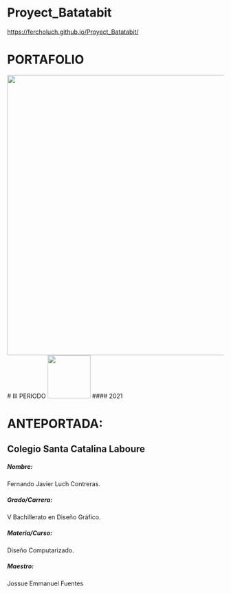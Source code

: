 # Proyect_Batatabit
https://fercholuch.github.io/Proyect_Batatabit/

# PORTAFOLIO
<img width="650px"  src="https://images.pexels.com/photos/1102797/pexels-photo-1102797.png?auto=compress&cs=tinysrgb&dpr=2&h=650&w=940">
# III PERIODO
<img width="100" src="https://lh3.googleusercontent.com/1jklBCAegntxqtKhe7Nc2JJyenYnrTJ-fWRBhkRSDfeLoperSTZxbwvYyW3pcsRd1nv_k6CBsjFddFg=w1600-h827">
#### 2021

# ANTEPORTADA:
## Colegio Santa Catalina Laboure
##### Nombre:
Fernando Javier Luch Contreras.
#####  Grado/Carrera:
V Bachillerato en Diseño Gráfico.
##### Materia/Curso:
Diseño Computarizado.
##### Maestro:
Jossue Emmanuel Fuentes

